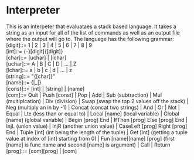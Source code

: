 # Interpreter
This is an interpeter that evaluataes a stack based language. It takes a string as an input for all of the list of commands as well as an output file where the output will go to. The language has the following grammar:  
[digit]::= 1 | 2 | 3 | 4 | 5 | 6 | 7 | 8 | 9  
[int]::= {-}[digit]{[digit]}  
[char]::= [uchar] | [lchar]  
[uchar]::= A | B | C | D | ... | Z  
[lchar]::= a | b | c | d | ... | z  
[string]::= "{[char]}"  
[name]::= <lchar>{<char>|_|<digit>}  
[const]::= [int] | [string] | [name]  
[com]::= Quit | Push [const] | Pop | Add | Sub (subtraction) | Mul (multiplcation) | Div (division) | Swap (swap the top 2 values off the stack) | Neg (multiply an in by -1) | Concat (concat two strings) | And | Or | Not | Equal | Lte (less than or equal to) | Local [name] (local variable) | Global [name] (global variable) | Begin [prog] End | IfThen [prog] Else [prog] End | InjL (union value) | InjR (another union value) | CaseLeft [prog] Right [prog] End | Tuple [int] (int being the length of the tuple) | Get [int] (getting a tuple value at index of [int] starting from 0) | Fun [name][name] [prog] (first [name] is func name and second [name] is argument) | Call | Return  
[prog]::= [com][prog] | [com]  
